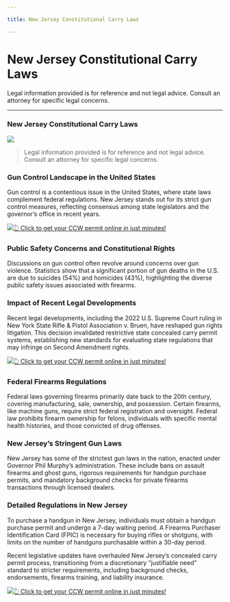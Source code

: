```yaml
---

title: New Jersey Constitutional Carry Laws

---
```


# New Jersey Constitutional Carry Laws

Legal information provided is for reference and not legal advice. Consult an attorney for specific legal concerns. 

* * *

### New Jersey Constitutional Carry Laws

![](https://cdn-images-1.medium.com/max/1200/1*pYfSvuYNtlWArL-RbCuycQ.png)

> Legal information provided is for reference and not legal advice. Consult an attorney for specific legal concerns.

### Gun Control Landscape in the United States

Gun control is a contentious issue in the United States, where state laws complement federal regulations. New Jersey stands out for its strict gun control measures, reflecting consensus among state legislators and the governor’s office in recent years.

[![](https://cdn-images-1.medium.com/max/1200/1*aCmvRhaa5Xjz4zDZxHzAjg.png)](https://serp.ly/ccw)[👆 Click to get your CCW permit online in just minutes!](https://serp.ly/ccw)

### Public Safety Concerns and Constitutional Rights

Discussions on gun control often revolve around concerns over gun violence. Statistics show that a significant portion of gun deaths in the U.S. are due to suicides (54%) and homicides (43%), highlighting the diverse public safety issues associated with firearms.

### Impact of Recent Legal Developments

Recent legal developments, including the 2022 U.S. Supreme Court ruling in New York State Rifle & Pistol Association v. Bruen, have reshaped gun rights litigation. This decision invalidated restrictive state concealed carry permit systems, establishing new standards for evaluating state regulations that may infringe on Second Amendment rights.

[![](https://cdn-images-1.medium.com/max/1200/1*TMCVgNoKp2NAtvLSAMkaJg.png)](https://serp.ly/ccw)[👆 Click to get your CCW permit online in just minutes!](https://serp.ly/ccw)

### Federal Firearms Regulations

Federal laws governing firearms primarily date back to the 20th century, covering manufacturing, sale, ownership, and possession. Certain firearms, like machine guns, require strict federal registration and oversight. Federal law prohibits firearm ownership for felons, individuals with specific mental health histories, and those convicted of drug offenses.

### New Jersey’s Stringent Gun Laws

New Jersey has some of the strictest gun laws in the nation, enacted under Governor Phil Murphy’s administration. These include bans on assault firearms and ghost guns, rigorous requirements for handgun purchase permits, and mandatory background checks for private firearms transactions through licensed dealers.

### Detailed Regulations in New Jersey

To purchase a handgun in New Jersey, individuals must obtain a handgun purchase permit and undergo a 7-day waiting period. A Firearms Purchaser Identification Card (FPIC) is necessary for buying rifles or shotguns, with limits on the number of handguns purchasable within a 30-day period.

Recent legislative updates have overhauled New Jersey’s concealed carry permit process, transitioning from a discretionary “justifiable need” standard to stricter requirements, including background checks, endorsements, firearms training, and liability insurance.

[![](https://cdn-images-1.medium.com/max/1200/1*UmVcdbz7GlGdNVJMx2tkag.png)](https://serp.ly/ccw)[👆 Click to get your CCW permit online in just minutes!](https://serp.ly/ccw)

